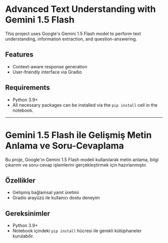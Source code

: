 # Advanced Text Understanding with Gemini 1.5 Flash

This project uses Google's Gemini 1.5 Flash model to perform text understanding, information extraction, and question-answering.

## Features
- Context-aware response generation
- User-friendly interface via Gradio

## Requirements
- Python 3.9+
- All necessary packages can be installed via the `pip install` cell in the notebook.
  
---

# Gemini 1.5 Flash ile Gelişmiş Metin Anlama ve Soru-Cevaplama

Bu proje, Google'ın Gemini 1.5 Flash modeli kullanılarak metin anlama, bilgi çıkarımı ve soru-cevap işlemlerini gerçekleştirmek için hazırlanmıştır.

## Özellikler
- Gelişmiş bağlamsal yanıt üretimi
- Gradio arayüzü ile kullanıcı dostu deneyim

## Gereksinimler
- Python 3.9+
- Notebook içindeki `pip install` hücresi ile gerekli kütüphaneler kurulabilir.




